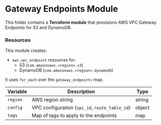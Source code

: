 # Gateway Endpoints Module

This folder contains a **Terraform module** that provisions AWS VPC Gateway Endpoints for S3 and DynamoDB.

### Resources

This module creates:

- `aws_vpc_endpoint` resources for:
  - S3 (`com.amazonaws.<region>.s3`)
  - DynamoDB (`com.amazonaws.<region>.dynamodb`)

It uses `for_each` over the `gateway_endpoints` map.


| Variable    | Description                                  | Type   |
|-------------|--------------------------------------------|--------|
| `region`    | AWS region string                          | string |
| `config`    | VPC configuration (`vpc_id`, `route_table_id`) | object |
| `tags`      | Map of tags to apply to the endpoints      | map    |



